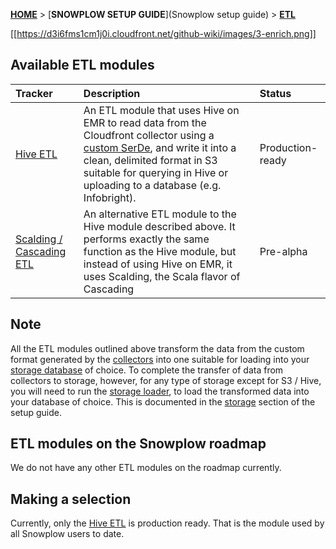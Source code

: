 [**HOME**](Home) > [**SNOWPLOW SETUP GUIDE**](Snowplow setup guide) > [**ETL**](choosing-an-etl-module) 

[[https://d3i6fms1cm1j0i.cloudfront.net/github-wiki/images/3-enrich.png]] 

## Available ETL modules

| **Tracker**                                    | **Description**                                     | **Status**       |
|:-----------------------------------------------|:----------------------------------------------------|:-----------------|
| [Hive ETL](hive-etl-setup)                     | An ETL module that uses Hive on EMR to read data from the Cloudfront collector using a [custom SerDe](https://github.com/snowplow/snowplow/tree/master/3-enrich/hive-etl/snowplow-log-deserializers), and write it into a clean, delimited format in S3 suitable for querying in Hive or uploading to a database (e.g. Infobright). | Production-ready |
| [Scalding / Cascading ETL](scalding-etl-setup)             | An alternative ETL module to the Hive module described above. It performs exactly the same function as the Hive module, but instead of using Hive on EMR, it uses Scalding, the Scala flavor of Cascading | Pre-alpha      |

## Note

All the ETL modules outlined above transform the data from the custom format generated by the [collectors](choosing-a-collector) into one suitable for loading into your [storage database](choosing-a-storage-module) of choice. To complete the transfer of data from collectors to storage, however, for any type of storage except for S3 / Hive,  you will need to run the [storage loader](choosing-a-storage-module), to load the transformed data into your database of choice. This is documented in the [storage](choosing-a-storage-module) section of the setup guide.

## ETL modules on the Snowplow roadmap

We do not have any other ETL modules on the roadmap currently.

## Making a selection

Currently, only the [Hive ETL](hive-etl-setup) is production ready. That is the module used by all Snowplow users to date.